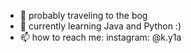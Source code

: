 - 👋 probably traveling to the bog
- 🌱 currently learning Java and Python :)
- 📫 how to reach me: instagram: @k.y1a

<!---
penamantek/penamantek is a ✨ special ✨ repository because its `README.md` (this file) appears on your GitHub profile.
You can click the Preview link to take a look at your changes.
--->
